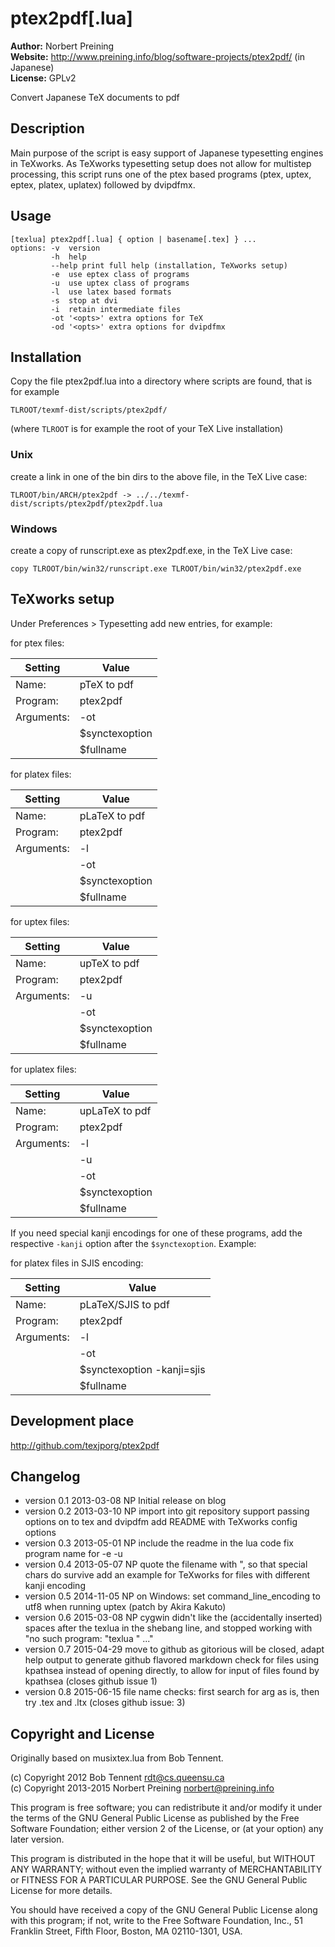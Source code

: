 # ptex2pdf[.lua] #

**Author:** Norbert Preining  
**Website:** http://www.preining.info/blog/software-projects/ptex2pdf/ (in Japanese)  
**License:** GPLv2

Convert Japanese TeX documents to pdf

## Description ##

Main purpose of the script is easy support of Japanese typesetting
engines in TeXworks. As TeXworks typesetting setup does not allow
for multistep processing, this script runs one of the ptex based
programs (ptex, uptex, eptex, platex, uplatex) followed by dvipdfmx.

## Usage ##

`````
[texlua] ptex2pdf[.lua] { option | basename[.tex] } ... 
options: -v  version
         -h  help
         --help print full help (installation, TeXworks setup)
         -e  use eptex class of programs
         -u  use uptex class of programs
         -l  use latex based formats
         -s  stop at dvi
         -i  retain intermediate files
         -ot '<opts>' extra options for TeX
         -od '<opts>' extra options for dvipdfmx
`````

## Installation ##

Copy the file ptex2pdf.lua into a directory where scripts are found,
that is for example

  `TLROOT/texmf-dist/scripts/ptex2pdf/`

(where `TLROOT` is for example the root of your TeX Live installation)

### Unix ###

create a link in one of the bin dirs to the above file, in the
TeX Live case:

  `TLROOT/bin/ARCH/ptex2pdf -> ../../texmf-dist/scripts/ptex2pdf/ptex2pdf.lua`

### Windows ###
create a copy of runscript.exe as ptex2pdf.exe, in the TeX Live case:

  `copy TLROOT/bin/win32/runscript.exe TLROOT/bin/win32/ptex2pdf.exe`

## TeXworks setup ##

Under Preferences > Typesetting add new entries, for example:

for ptex files:

| Setting     |  Value           |
|-------------|------------------|
| Name:       |  pTeX to pdf     |
| Program:    |  ptex2pdf        |
| Arguments:  |  -ot             |
|             |  $synctexoption  |
|             |  $fullname       |


for platex files:

| Setting     | Value          |
|-------------|----------------|
| Name:       | pLaTeX to pdf  |
| Program:    | ptex2pdf       |
| Arguments:  | -l             |
|             | -ot            |
|             | $synctexoption |
|             | $fullname      |

for uptex files:

| Setting     | Value          |
|-------------|----------------|
| Name:       | upTeX to pdf   |
| Program:    | ptex2pdf       |
| Arguments:  | -u             |
|             | -ot            |
|             | $synctexoption |
|             | $fullname      |

for uplatex files:

| Setting     | Value          |
|-------------|----------------|
| Name:       | upLaTeX to pdf |
| Program:    | ptex2pdf       |
| Arguments:  | -l             |
|             | -u             |
|             | -ot            |
|             | $synctexoption |
|             | $fullname      |

If you need special kanji encodings for one of these programs,
add the respective `-kanji` option after the `$synctexoption`. Example:

for platex files in SJIS encoding:

| Setting     | Value                       |
|-------------|-----------------------------|
| Name:       | pLaTeX/SJIS to pdf          |
| Program:    | ptex2pdf                    |
| Arguments:  | -l                          |
|             | -ot                         |
|             | $synctexoption -kanji=sjis  |
|             | $fullname                   |


## Development place ##

http://github.com/texjporg/ptex2pdf

## Changelog ##

- version 0.1  2013-03-08 NP
  Initial release on blog
- version 0.2  2013-03-10 NP
  import into git repository
  support passing options on to tex and dvipdfm
  add README with TeXworks config options
- version 0.3  2013-05-01 NP
  include the readme in the lua code
  fix program name for -e -u
- version 0.4  2013-05-07 NP
  quote the filename with ", so that special chars do survive
  add an example for TeXworks for files with different kanji encoding
- version 0.5  2014-11-05 NP
  on Windows: set command_line_encoding to utf8 when running uptex
  (patch by Akira Kakuto)
- version 0.6  2015-03-08 NP
  cygwin didn't like the (accidentally inserted) spaces after the
  texlua in the shebang line, and stopped working with
    "no such program: "texlua  " ..."
- version 0.7 2015-04-29
  move to github as gitorious will be closed, adapt help output
  to generate github flavored markdown
  check for files using kpathsea instead of opening directly, to allow
  for input of files found by kpathsea (closes github issue 1)
- version 0.8 2015-06-15
  file name checks: first search for arg as is, then try .tex and .ltx
  (closes github issue: 3)

## Copyright and License ##

Originally based on musixtex.lua from Bob Tennent.

(c) Copyright 2012 Bob Tennent rdt@cs.queensu.ca  
(c) Copyright 2013-2015 Norbert Preining norbert@preining.info  

This program is free software; you can redistribute it and/or modify it
under the terms of the GNU General Public License as published by the
Free Software Foundation; either version 2 of the License, or (at your
option) any later version.

This program is distributed in the hope that it will be useful,
but WITHOUT ANY WARRANTY; without even the implied warranty of
MERCHANTABILITY or FITNESS FOR A PARTICULAR PURPOSE. See the GNU General
Public License for more details.

You should have received a copy of the GNU General Public License along
with this program; if not, write to the Free Software Foundation, Inc.,
51 Franklin Street, Fifth Floor, Boston, MA 02110-1301, USA.

